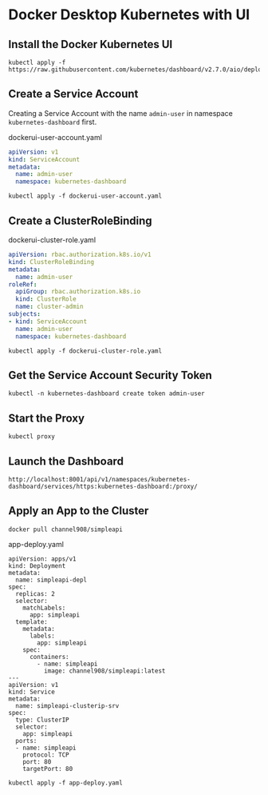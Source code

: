 # Docker Desktop Kubernetes with UI

## Install the Docker Kubernetes UI

```
kubectl apply -f https://raw.githubusercontent.com/kubernetes/dashboard/v2.7.0/aio/deploy/recommended.yaml
```
## Create a Service Account

Creating a Service Account with the name `admin-user` in namespace `kubernetes-dashboard` first.

dockerui-user-account.yaml
```yaml
apiVersion: v1
kind: ServiceAccount
metadata:
  name: admin-user
  namespace: kubernetes-dashboard
```

```
kubectl apply -f dockerui-user-account.yaml
```

## Create a ClusterRoleBinding

dockerui-cluster-role.yaml
```yaml
apiVersion: rbac.authorization.k8s.io/v1
kind: ClusterRoleBinding
metadata:
  name: admin-user
roleRef:
  apiGroup: rbac.authorization.k8s.io
  kind: ClusterRole
  name: cluster-admin
subjects:
- kind: ServiceAccount
  name: admin-user
  namespace: kubernetes-dashboard
```
```
kubectl apply -f dockerui-cluster-role.yaml
```

## Get the Service Account Security Token

```
kubectl -n kubernetes-dashboard create token admin-user
```

## Start the Proxy

```
kubectl proxy
```

## Launch the Dashboard

```
http://localhost:8001/api/v1/namespaces/kubernetes-dashboard/services/https:kubernetes-dashboard:/proxy/
```

## Apply an App to the Cluster
```
docker pull channel908/simpleapi
```
app-deploy.yaml
```
apiVersion: apps/v1
kind: Deployment
metadata:
  name: simpleapi-depl
spec:
  replicas: 2
  selector:
    matchLabels:
      app: simpleapi
  template:
    metadata:
      labels:
        app: simpleapi
    spec:
      containers:
        - name: simpleapi
          image: channel908/simpleapi:latest
---
apiVersion: v1
kind: Service
metadata:
  name: simpleapi-clusterip-srv
spec:
  type: ClusterIP
  selector:
    app: simpleapi
  ports:
  - name: simpleapi
    protocol: TCP
    port: 80
    targetPort: 80 
```

```
kubectl apply -f app-deploy.yaml
```
